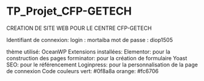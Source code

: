 # TP_Projet_CFP-GETECH

CREATION DE SITE WEB POUR LE CENTRE CFP-GETECH

Identifiant de connexion:
  login : mortaiba
  mot de passe : diop1505
  
thème utilisé: OceanWP
	Extensions installées:
Elementor: pour la construction des pages
forminator: pour la création de formulaire
Yoast SEO: pour le référencement
Loginpress: pour la personnalisation de la page de connexion
	Code couleurs 
vert: #0f8a8a
orange: #fc6706
